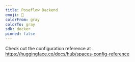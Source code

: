 ```yaml
---
title: Poseflow Backend
emoji: 🏃
colorFrom: gray
colorTo: gray
sdk: docker
pinned: false
---
```


Check out the configuration reference at https://huggingface.co/docs/hub/spaces-config-reference
